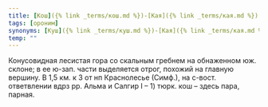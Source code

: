 ```yaml
---
title: [Кош]({% link _terms/кош.md %})-[Кая]({% link _terms/кая.md %}) I
tags: [ороним]
synonyms: [Куш]({% link _terms/куш.md %})-[Кая]({% link _terms/кая.md %})
temp: ""
---
```


Конусовидная лесистая гора со скальным гребнем на обнаженном юж. склоне; в ее
ю-зап. части выделяется отрог, похожий на главную вершину. В 1,5 км. к З от нп
Краснолесье (Симф.), на с-вост. ответвлении вдрз рр. Альма и Салгир I – 1) тюрк.
кош – здесь пара, парная.
